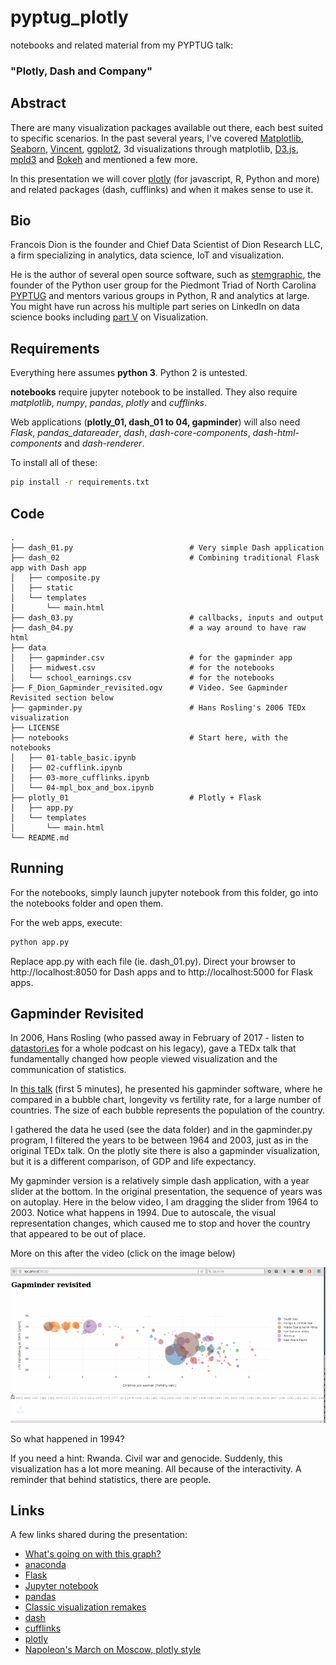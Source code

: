 # pyptug_plotly

notebooks and related material from my PYPTUG talk:

### "Plotly, Dash and Company"

## Abstract

There are many visualization packages available out there, each best suited to specific scenarios. In the past 
several years, I've covered [Matplotlib](http://matplotlib.org), [Seaborn](http://seaborn.pydata.org), 
[Vincent](https://github.com/wrobstory/vincent), [ggplot2](http://ggplot2.org), 3d visualizations through matplotlib,
[D3.js](http://D3js.org), [mpld3](https://mpld3.github.io/) and [Bokeh](https://bokeh.pydata.org/en/latest/) and
mentioned a few more. 

In this presentation we will cover [plotly](http://plot.ly) (for javascript, R, Python and more) and related packages
(dash, cufflinks) and when it makes sense to use it.


## Bio

Francois Dion is the founder and Chief Data Scientist of Dion Research LLC, a firm specializing in analytics,
data science, IoT and visualization. 

He is the author of several open source software, such as [stemgraphic](www.stemgraphic.org), the founder of the
Python user group for the Piedmont Triad of North Carolina [PYPTUG](www.pyptug.org) and mentors various groups
in Python, R and analytics at large. You might have run across his multiple part series on LinkedIn on 
data science books including [part V](https://www.linkedin.com/pulse/ex-libris-data-scientist-part-v-visualization-francois-dion) on Visualization.

## Requirements

Everything here assumes **python 3**. Python 2 is untested.

**notebooks** require jupyter notebook to be installed. They also require _matplotlib_, _numpy_, _pandas_, 
_plotly_ and _cufflinks_.

Web applications (**plotly_01, dash_01 to 04, gapminder**) will also need _Flask_, _pandas_datareader_, _dash_,
_dash-core-components_, _dash-html-components_ and _dash-renderer_.

To install all of these:
```bash
pip install -r requirements.txt
```

## Code

```
.
├── dash_01.py                          # Very simple Dash application
├── dash_02                             # Combining traditional Flask app with Dash app
│   ├── composite.py
│   ├── static
│   └── templates
│       └── main.html
├── dash_03.py                          # callbacks, inputs and output
├── dash_04.py                          # a way around to have raw html
├── data
│   ├── gapminder.csv                   # for the gapminder app
│   ├── midwest.csv                     # for the notebooks
│   └── school_earnings.csv             # for the notebooks
├── F_Dion_Gapminder_revisited.ogv      # Video. See Gapminder Revisited section below
├── gapminder.py                        # Hans Rosling's 2006 TEDx visualization
├── LICENSE
├── notebooks                           # Start here, with the notebooks
│   ├── 01-table_basic.ipynb            
│   ├── 02-cufflink.ipynb
│   ├── 03-more_cufflinks.ipynb
│   └── 04-mpl_box_and_box.ipynb
├── plotly_01                           # Plotly + Flask
│   ├── app.py
│   └── templates
│       └── main.html
└── README.md
```

## Running

For the notebooks, simply launch jupyter notebook from this folder, go into the notebooks folder and open them.

For the web apps, execute:

```bash
python app.py
```

Replace app.py with each file (ie. dash_01.py). Direct your browser to http://localhost:8050 for Dash apps
and to http://localhost:5000 for Flask apps.

## Gapminder Revisited

In 2006, Hans Rosling (who passed away in February of 2017 - listen to 
[datastori.es](http://datastori.es/92-a-tribute-to-hans-rosling/) for a whole podcast on his legacy),
gave a TEDx talk that fundamentally changed how people viewed visualization and the communication of statistics.

In [this talk](https://www.youtube.com/watch?v=hVimVzgtD6w) (first 5 minutes), he presented his gapminder software,
where he compared in a bubble chart, longevity vs fertility rate, for a large number of countries. The size of each bubble represents the population
of the country.

I gathered the data he used (see the data folder) and in the gapminder.py program, I filtered the years to be between
1964 and 2003, just as in the original TEDx talk. On the plotly site there is also a gapminder visualization, but
it is a different comparison, of GDP and life expectancy.

My gapminder version is a relatively simple dash application, with a year
slider at the bottom. In the original presentation, the sequence of years was on autoplay. Here in the below
video, I am dragging the slider from 1964 to 2003. Notice what happens in 1994. Due to autoscale, the visual
representation changes, which caused me to stop and hover the country that appeared to be out of place.

More on this after the video (click on the image below)

[![Gapminder Revisited](gapminder.png)](https://youtu.be/Fh7J6KA2NR8)

So what happened in 1994?

If you need a hint: Rwanda. Civil war and genocide. Suddenly, this visualization has a lot more meaning. All because
of the interactivity. A reminder that behind statistics, there are people.

## Links

A few links shared during the presentation:

 - [What's going on with this graph?](https://www.nytimes.com/2017/09/06/learning/announcing-a-new-monthly-feature-whats-going-on-in-this-graph.html)
 - [anaconda](http://anaconda.com)
 - [Flask](http://flask.pocoo.org/)
 - [Jupyter notebook]()
 - [pandas](http://pandas.pydata.org/)
 - [Classic visualization remakes](https://blog.plot.ly/post/120532468127/how-to-analyze-data-seven-modern-remakes-of-the)
 - [dash](http://plot/ly/dash)
 - [cufflinks](https://github.com/mwaskom/seaborn)
 - [plotly](http://plot.ly)
 - [Napoleon's March on Moscow, plotly style](https://plot.ly/~Dreamshot/393/napoleons-march-to-moscow-the-war-of-1812-map-representing-the-losses-over-time-/#plot)

